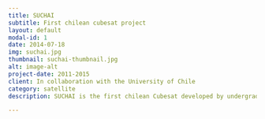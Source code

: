 ```yaml
---
title: SUCHAI
subtitle: First chilean cubesat project
layout: default
modal-id: 1
date: 2014-07-18
img: suchai.jpg
thumbnail: suchai-thumbnail.jpg
alt: image-alt
project-date: 2011-2015
client: In collaboration with the University of Chile
category: satellite
description: SUCHAI is the first chilean Cubesat developed by undergraduate students, engineers and professors of the University of Chile. It is a 1U Cubesat with educational and scientific purposes.

---
```


